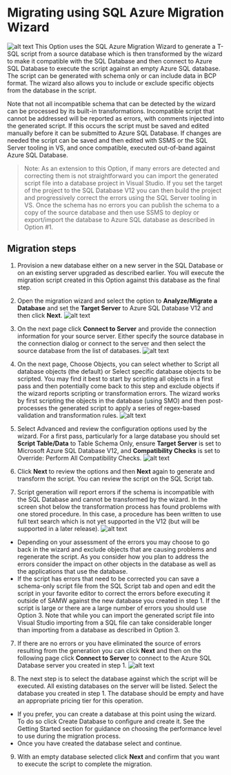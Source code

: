 <properties 
   pageTitle="Migration using SQL Migration Wizard" 
   description="Microsoft Azure SQL Database, database migration, import database, export database, migration wizard" 
   services="sql-database" 
   documentationCenter="" 
   authors="kaivalyah2015" 
   manager="jeffreyg" 
   editor="monicar"/>

<tags
   ms.service="sql-database"
   ms.devlang="NA"
   ms.topic="article"
   ms.tgt_pltfrm="NA"
   ms.workload="data-management" 
   ms.date="04/14/2015"
   ms.author="kaivalyh"/>

# Migrating using SQL Azure Migration Wizard

![alt text](./media/sql-database-migration-wizard/01SAMWDiagram.png)
This Option uses the SQL Azure Migration Wizard to generate a T-SQL script from a source database which is then transformed by the wizard to make it compatible with the SQL Database and then connect to Azure SQL Database to execute the script against an empty Azure SQL database. The script can be generated with schema only or can include data in BCP format. The wizard also allows you to include or exclude specific objects from the database in the script. 

Note that not all incompatible schema that can be detected by the wizard can be processed by its built-in transformations. Incompatible script that cannot be addressed will be reported as errors, with comments injected into the generated script. If this occurs the script must be saved and edited manually before it can be submitted to Azure SQL Database. If changes are needed the script can be saved and then edited with SSMS or the SQL Server tooling in VS, and once compatible, executed out-of-band against Azure SQL Database. 

> Note: As an extension to this Option, if many errors are detected and correcting them is not straightforward you can import the generated script file into a database project in Visual Studio. If you set the target of the project to the  SQL Database V12 you can then build the project and progressively correct the errors using the SQL Server tooling in VS. Once the schema has no errors you can publish the schema to a copy of the source database and then use SSMS to deploy or export/import the database to Azure SQL database as described in Option #1.

## Migration steps
1.	Provision a new database either on a new server in the SQL Database  or on an existing server upgraded as described earlier. You will execute the migration script created in this Option against this database as the final step. 

2.	Open the migration wizard and select the option to **Analyze/Migrate a Database** and set the **Target Server** to Azure SQL Database V12 and then click **Next**. 
![alt text](./media/sql-database-migration-wizard/02MigrationWizard.png)

3.	On the next page click **Connect to Server** and provide the connection information for your source server. Either specify the source database in the connection dialog or connect to the server and then select the source database from the list of databases. 
![alt text](./media/sql-database-migration-wizard/03MigrationWizard.png)

4.	On the next page, Choose Objects, you can select whether to Script all database objects (the default) or Select specific database objects to be scripted. You may find it best to start by scripting all objects in a first pass and then potentially come back to this step and exclude objects if the wizard reports scripting or transformation errors. The wizard works by first scripting the objects in the database (using SMO) and then post-processes the generated script to apply a series of regex-based validation and transformation rules.
![alt text](./media/sql-database-migration-wizard/04MigrationWizard.png) 

4.	Select Advanced and review the configuration options used by the wizard. For a first pass, particularly for a large database you should set **Script Table/Data** to Table Schema Only, ensure **Target Server** is set to Microsoft Azure SQL Database   V12, and **Compatibility Checks** is set to Override: Perform All Compatibility Checks.
![alt text](./media/sql-database-migration-wizard/05MigrationWizard.png)

5.	Click **Next** to review the options and then **Next** again to generate and transform the script. You can review the script on the SQL Script tab.
 
6.	Script generation will report errors if the schema is incompatible with the SQL Database and cannot be transformed by the wizard. In the screen shot below the transformation process has found problems with one stored procedure. In this case, a procedure has been written to use full text search which is not yet supported in the V12 (but will be supported in a later release). 
![alt text](./media/sql-database-migration-wizard/06MigrationWizard.png)
- Depending on your assessment of the errors you may choose to go back in the wizard and exclude objects that are causing problems and regenerate the script. As you consider how you plan to address the errors consider the impact on other objects in the database as well as the applications that use the database.
- If the script has errors that need to be corrected you can save a schema-only script file from the SQL Script tab and open and edit the script in your favorite editor to correct the errors before executing it outside of SAMW against the new database you created in step 1. If the script is large or there are a large number of errors you should use Option 3. Note that while you can import the generated script file into Visual Studio importing from a SQL file can take considerable longer than importing from a database as described in Option 3. 
 
7.	If there are no errors or you have eliminated the source of errors resulting from the generation you can click **Next** and then on the following page click **Connect to Server** to connect to the Azure SQL Database server you created in step 1.
![alt text](./media/sql-database-migration-wizard/07MigrationWizard.png)

8.	The next step is to select the database against which the script will be executed. All existing databases on the server will be listed. Select the database you created in step 1. The database should be empty and have an appropriate pricing tier for this operation. 
- If you prefer, you can create a database at this point using the wizard. To do so click Create Database to configure and create it. See the Getting Started section for guidance on choosing the performance level to use during the migration process.
- Once you have created the database select and continue. 

9.	With an empty database selected click **Next** and confirm that you want to execute the script to complete the migration.

